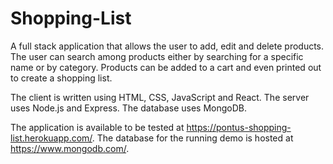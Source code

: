 # Shopping-List
A full stack application that allows the user to add, edit and delete products. The user can search among products either by searching for a specific name or by category. Products can be added to a cart and even printed out to create a shopping list.

The client is written using HTML, CSS, JavaScript and React. The server uses Node.js and Express. The database uses MongoDB.

The application is available to be tested at https://pontus-shopping-list.herokuapp.com/.
The database for the running demo is hosted at https://www.mongodb.com/.
